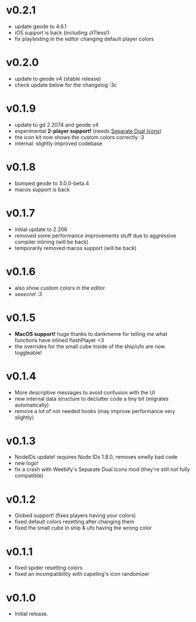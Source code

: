 # v0.2.1

* update geode to 4.6.1
* iOS support is back (including JITless!)
* fix playtesting in the editor changing default player colors

# v0.2.0

* update to geode v4 (stable release)
* check update below for the changelog :3c

# v0.1.9

* update to gd 2.2074 and geode v4
* experimental **2-player support!** (needs [Separate Dual Icons](<mod:weebify.separate_dual_icons>))
* the icon kit now shows the custom colors correctly :3
* internal: slightly improved codebase

# v0.1.8

* bumped geode to 3.0.0-beta.4
* macos support is back

# v0.1.7

* initial update to 2.206
* removed some performance improvements stuff due to aggressive compiler inlining (will be back)
* temporarily removed macos support (will be back)

# v0.1.6

* also show custom colors in the editor
* *seeecret :3*

# v0.1.5

* **MacOS support!** huge thanks to dankmeme for telling me what functions have inlined flashPlayer <3
* the overrides for the small cube inside of the ship/ufo are now toggleable!

# v0.1.4

* More descriptive messages to avoid confusion with the UI
* new internal data structure to declutter code a tiny bit (migrates automatically)
* remove a lot of not needed hooks (may improve performance very slightly)

# v0.1.3

* NodeIDs update! requires Node IDs 1.8.0, removes smelly bad code
* new logo!
* fix a crash with Weebify's Separate Dual Icons mod (they're still not fully compatible)

# v0.1.2

* Globed support! (fixes players having your colors)
* fixed default colors resetting after changing them
* fixed the small cube in ship & ufo having the wrong color

# v0.1.1

* fixed spider resetting colors
* fixed an incompatibility with capeling's icon randomizer

# v0.1.0

* Initial release.
